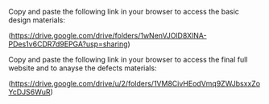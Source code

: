 Copy and paste the following link in your browser to access the basic design materials:  

(https://drive.google.com/drive/folders/1wNenVJOlD8XlNA-PDes1v6CDR7d9EPGA?usp=sharing)

Copy and paste the following link in your browser to access the final full website and to anayse the defects materials:  

(https://drive.google.com/drive/u/2/folders/1VM8CivHEodVmq9ZWJbsxxZoYcDJS6WuR)
